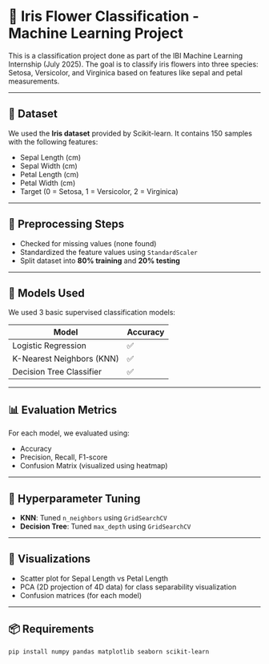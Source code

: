 # 🌸 Iris Flower Classification - Machine Learning Project

This is a classification project done as part of the IBI Machine Learning Internship (July 2025). The goal is to classify iris flowers into three species: Setosa, Versicolor, and Virginica based on features like sepal and petal measurements.

---

## 📁 Dataset

We used the **Iris dataset** provided by Scikit-learn. It contains 150 samples with the following features:

- Sepal Length (cm)
- Sepal Width (cm)
- Petal Length (cm)
- Petal Width (cm)
- Target (0 = Setosa, 1 = Versicolor, 2 = Virginica)

---

## 🧹 Preprocessing Steps

- Checked for missing values (none found)
- Standardized the feature values using `StandardScaler`
- Split dataset into **80% training** and **20% testing**

---

## 🧠 Models Used

We used 3 basic supervised classification models:

| Model               | Accuracy |
|--------------------|----------|
| Logistic Regression| ✅        |
| K-Nearest Neighbors (KNN) | ✅ |
| Decision Tree Classifier | ✅ |

---

## 📊 Evaluation Metrics

For each model, we evaluated using:

- Accuracy
- Precision, Recall, F1-score
- Confusion Matrix (visualized using heatmap)

---

## 🔧 Hyperparameter Tuning

- **KNN**: Tuned `n_neighbors` using `GridSearchCV`
- **Decision Tree**: Tuned `max_depth` using `GridSearchCV`

---

## 🎨 Visualizations

- Scatter plot for Sepal Length vs Petal Length
- PCA (2D projection of 4D data) for class separability visualization
- Confusion matrices (for each model)

---

## 📦 Requirements

```bash
pip install numpy pandas matplotlib seaborn scikit-learn
